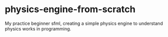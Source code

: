 # physics-engine-from-scratch
My practice beginner sfml, creating a simple physics engine to understand physics works in programming.
